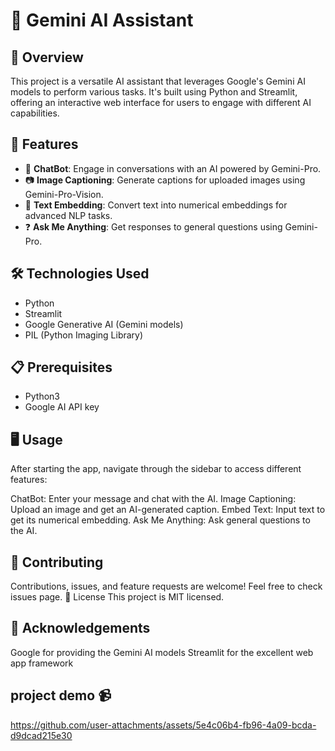 # 🧠 Gemini AI Assistant

## 🌟 Overview

This project is a versatile AI assistant that leverages Google's Gemini AI models to perform various tasks. It's built using Python and Streamlit, offering an interactive web interface for users to engage with different AI capabilities.

## 🚀 Features

- 🤖 **ChatBot**: Engage in conversations with an AI powered by Gemini-Pro.
- 📷 **Image Captioning**: Generate captions for uploaded images using Gemini-Pro-Vision.
- 🔡 **Text Embedding**: Convert text into numerical embeddings for advanced NLP tasks.
- ❓ **Ask Me Anything**: Get responses to general questions using Gemini-Pro.

## 🛠️ Technologies Used

- Python
- Streamlit
- Google Generative AI (Gemini models)
- PIL (Python Imaging Library)

## 📋 Prerequisites

- Python3
- Google AI API key

## 🖥️ Usage
After starting the app, navigate through the sidebar to access different features:

ChatBot: Enter your message and chat with the AI.
Image Captioning: Upload an image and get an AI-generated caption.
Embed Text: Input text to get its numerical embedding.
Ask Me Anything: Ask general questions to the AI.

## 🤝 Contributing
Contributions, issues, and feature requests are welcome! Feel free to check issues page.
📝 License
This project is MIT licensed.
## 👏 Acknowledgements

Google for providing the Gemini AI models
Streamlit for the excellent web app framework
## project demo 📹
 https://github.com/user-attachments/assets/5e4c06b4-fb96-4a09-bcda-d9dcad215e30
